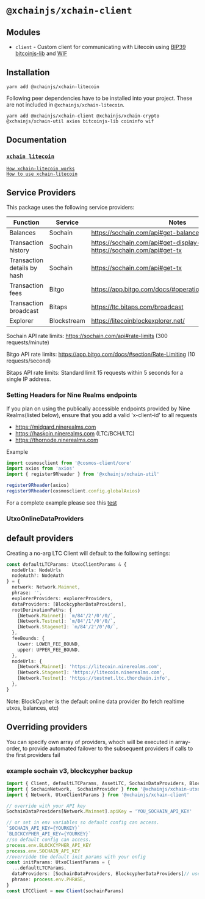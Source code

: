 # `@xchainjs/xchain-client`

## Modules

- `client` - Custom client for communicating with Litecoin using [BIP39](https://github.com/bitcoinjs/bip39) [bitcoinjs-lib](https://github.com/bitcoinjs/bitcoinjs-lib) and [WIF](https://github.com/bitcoinjs/wif)

## Installation

```
yarn add @xchainjs/xchain-litecoin
```

Following peer dependencies have to be installed into your project. These are not included in `@xchainjs/xchain-litecoin`.

```
yarn add @xchainjs/xchain-client @xchainjs/xchain-crypto @xchainjs/xchain-util axios bitcoinjs-lib coininfo wif
```

## Documentation

### [`xchain litecoin`](http://docs.xchainjs.org/xchain-client/xchain-litecoin/)

[`How xchain-litecoin works`](http://docs.xchainjs.org/xchain-client/xchain-litecoin/how-it-works.html)\
[`How to use xchain-litecoin`](http://docs.xchainjs.org/xchain-client/xchain-litecoin/how-to-use.html)

## Service Providers

This package uses the following service providers:

| Function                    | Service     | Notes                                                                            |
| --------------------------- | ----------- | -------------------------------------------------------------------------------- |
| Balances                    | Sochain     | https://sochain.com/api#get-balance                                              |
| Transaction history         | Sochain     | https://sochain.com/api#get-display-data-address, https://sochain.com/api#get-tx |
| Transaction details by hash | Sochain     | https://sochain.com/api#get-tx                                                   |
| Transaction fees            | Bitgo       | https://app.bitgo.com/docs/#operation/v2.tx.getfeeestimate                       |
| Transaction broadcast       | Bitaps      | https://ltc.bitaps.com/broadcast                                                 |
| Explorer                    | Blockstream | https://litecoinblockexplorer.net/                                               |

Sochain API rate limits: https://sochain.com/api#rate-limits (300 requests/minute)

Bitgo API rate limits: https://app.bitgo.com/docs/#section/Rate-Limiting (10 requests/second)

Bitaps API rate limits: Standard limit 15 requests within 5 seconds for a single IP address.

### Setting Headers for Nine Realms endpoints

If you plan on using the publically accessible endpoints provided by Nine Realms(listed below), ensure that you add a valid 'x-client-id' to all requests

- https://midgard.ninerealms.com
- https://haskoin.ninerealms.com (LTC/BCH/LTC)
- https://thornode.ninerealms.com

Example

```typescript
import cosmosclient from '@cosmos-client/core'
import axios from 'axios'
import { register9Rheader } from '@xchainjs/xchain-util'

register9Rheader(axios)
register9Rheader(cosmosclient.config.globalAxios)
```

For a complete example please see this [test](https://github.com/xchainjs/xchainjs-lib/blob/master/packages/xchain-thorchain-amm/__e2e__/wallet.e2e.ts)

### UtxoOnlineDataProviders

## default providers

Creating a no-arg LTC Client will default to the following settings:

```typescript
const defaultLTCParams: UtxoClientParams & {
  nodeUrls: NodeUrls
  nodeAuth?: NodeAuth
} = {
  network: Network.Mainnet,
  phrase: '',
  explorerProviders: explorerProviders,
  dataProviders: [BlockcypherDataProviders],
  rootDerivationPaths: {
    [Network.Mainnet]: `m/84'/2'/0'/0/`,
    [Network.Testnet]: `m/84'/1'/0'/0/`,
    [Network.Stagenet]: `m/84'/2'/0'/0/`,
  },
  feeBounds: {
    lower: LOWER_FEE_BOUND,
    upper: UPPER_FEE_BOUND,
  },
  nodeUrls: {
    [Network.Mainnet]: 'https://litecoin.ninerealms.com',
    [Network.Stagenet]: 'https://litecoin.ninerealms.com',
    [Network.Testnet]: 'https://testnet.ltc.thorchain.info',
  },
}
```

Note: BlockCypher is the default online data provider (to fetch realtime utxos, balances, etc)

## Overriding providers

You can specify own array of providers, whoch will be executed in array-order, to provide automated failover to the subsequent providers if calls to the first providers fail

### example sochain v3, blockcypher backup

```typescript
import { Client, defaultLTCParams, AssetLTC, SochainDataProviders, BlockcypherDataProviders } from '@xchainjs/xchain-litecoin'
import { SochainNetwork,  SochainProvider } from '@xchainjs/xchain-utxo-providers'
import { Network, UtxoClientParams } from '@xchainjs/xchain-client'

// override with your API key
SochainDataProviders[Network.Mainnet].apiKey = 'YOU_SOCHAIN_API_KEY'

// or set in env variables so default config can access.
`SOCHAIN_API_KEY={YOURKEY}`
`BLOCKCYPHER_API_KEY={YOURKEY}`
//so default config can access.
process.env.BLOCKCYPHER_API_KEY
process.env.SOCHAIN_API_KEY
//overridde the default init params with your onfig
const initParams: UtxoClientParams = {
  ...defaultLTCParams,
  dataProviders: [SochainDataProviders, BlockcypherDataProviders]// use sochain first and blockcypher as fallback
  phrase: process.env.PHRASE,
}
const LTCClient = new Client(sochainParams)

```
